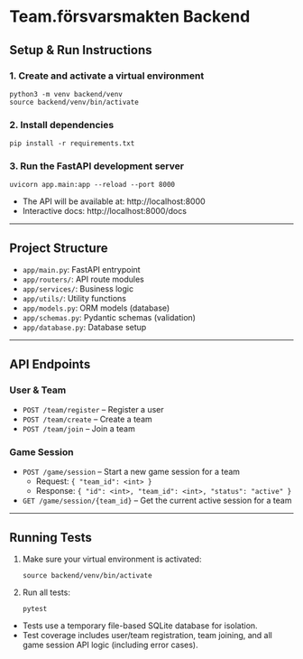 # Team.försvarsmakten Backend

## Setup & Run Instructions

### 1. Create and activate a virtual environment
```
python3 -m venv backend/venv
source backend/venv/bin/activate
```

### 2. Install dependencies
```
pip install -r requirements.txt
```

### 3. Run the FastAPI development server
```
uvicorn app.main:app --reload --port 8000
```

- The API will be available at: http://localhost:8000
- Interactive docs: http://localhost:8000/docs

---

## Project Structure
- `app/main.py`: FastAPI entrypoint
- `app/routers/`: API route modules
- `app/services/`: Business logic
- `app/utils/`: Utility functions
- `app/models.py`: ORM models (database)
- `app/schemas.py`: Pydantic schemas (validation)
- `app/database.py`: Database setup

---

## API Endpoints

### User & Team
- `POST /team/register` – Register a user
- `POST /team/create` – Create a team
- `POST /team/join` – Join a team

### Game Session
- `POST /game/session` – Start a new game session for a team
  - Request: `{ "team_id": <int> }`
  - Response: `{ "id": <int>, "team_id": <int>, "status": "active" }`
- `GET /game/session/{team_id}` – Get the current active session for a team

---

## Running Tests

1. Make sure your virtual environment is activated:
   ```
   source backend/venv/bin/activate
   ```
2. Run all tests:
   ```
   pytest
   ```

- Tests use a temporary file-based SQLite database for isolation.
- Test coverage includes user/team registration, team joining, and all game session API logic (including error cases). 